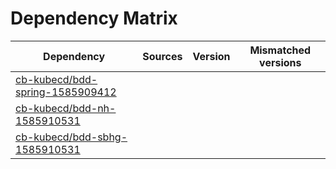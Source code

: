 # Dependency Matrix

Dependency | Sources | Version | Mismatched versions
---------- | ------- | ------- | -------------------
[cb-kubecd/bdd-spring-1585909412](https://github.com/cb-kubecd/bdd-spring-1585909412.git) |  | []() | 
[cb-kubecd/bdd-nh-1585910531](https://github.com/cb-kubecd/bdd-nh-1585910531.git) |  | []() | 
[cb-kubecd/bdd-sbhg-1585910531](https://github.com/cb-kubecd/bdd-sbhg-1585910531.git) |  | []() | 

